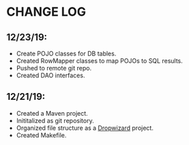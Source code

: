 # CHANGE LOG

## 12/23/19:
- Create POJO classes for DB tables.
- Created RowMapper classes to map POJOs to SQL results.
- Pushed to remote git repo.
- Created DAO interfaces.

## 12/21/19:
- Created a Maven project.
- Inititalized as git repository.
- Organized file structure as a [Dropwizard](https://www.dropwizard.io/en/stable/manual/core.html#) project.
- Created Makefile.
